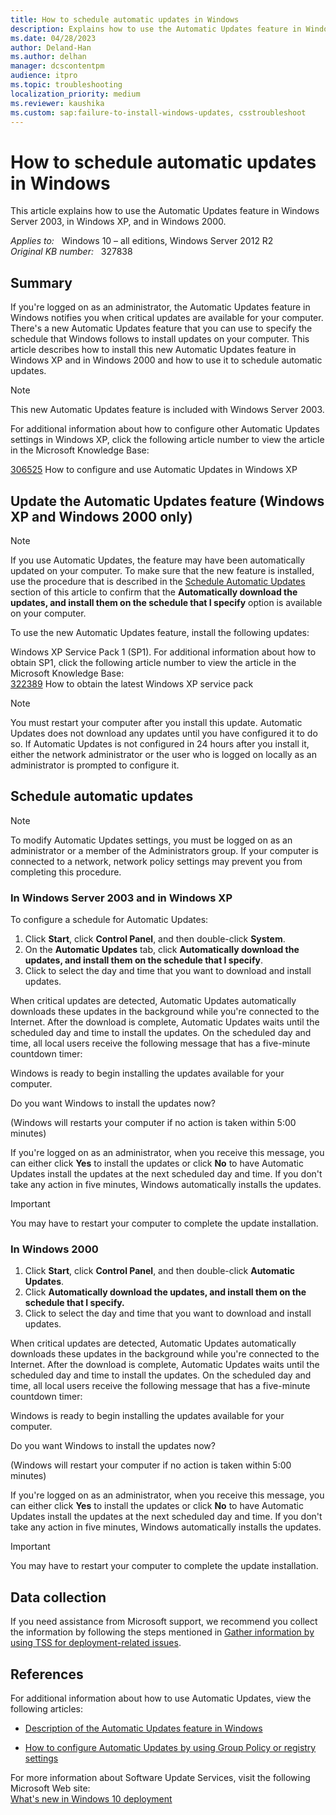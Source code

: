 ```yaml
---
title: How to schedule automatic updates in Windows
description: Explains how to use the Automatic Updates feature in Windows Server 2003, in Windows XP, and in Windows 2000.
ms.date: 04/28/2023
author: Deland-Han
ms.author: delhan
manager: dcscontentpm
audience: itpro
ms.topic: troubleshooting
localization_priority: medium
ms.reviewer: kaushika
ms.custom: sap:failure-to-install-windows-updates, csstroubleshoot
---
```

# How to schedule automatic updates in Windows

This article explains how to use the Automatic Updates feature in Windows Server 2003, in Windows XP, and in Windows 2000.

_Applies to:_ &nbsp; Windows 10 – all editions, Windows Server 2012 R2  
_Original KB number:_ &nbsp; 327838

## Summary

If you're logged on as an administrator, the Automatic Updates feature in Windows notifies you when critical updates are available for your computer. There's a new Automatic Updates feature that you can use to specify the schedule that Windows follows to install updates on your computer. This article describes how to install this new Automatic Updates feature in Windows XP and in Windows 2000 and how to use it to schedule automatic updates.

> [!NOTE]
> This new Automatic Updates feature is included with Windows Server 2003.

For additional information about how to configure other Automatic Updates settings in Windows XP, click the following article number to view the article in the Microsoft Knowledge Base:

[306525](https://support.microsoft.com/help/306525) How to configure and use Automatic Updates in Windows XP  

## Update the Automatic Updates feature (Windows XP and Windows 2000 only)

> [!NOTE]
> If you use Automatic Updates, the feature may have been automatically updated on your computer. To make sure that the new feature is installed, use the procedure that is described in the [Schedule Automatic Updates](#schedule-automatic-updates) section of this article to confirm that the **Automatically download the updates, and install them on the schedule that I specify** option is available on your computer.

To use the new Automatic Updates feature, install the following updates:

Windows XP Service Pack 1 (SP1). For additional information about how to obtain SP1, click the following article number to view the article in the Microsoft Knowledge Base:  
[322389](https://support.microsoft.com/help/322389) How to obtain the latest Windows XP service pack  

> [!NOTE]
> You must restart your computer after you install this update. Automatic Updates does not download any updates until you have configured it to do so. If Automatic Updates is not configured in 24 hours after you install it, either the network administrator or the user who is logged on locally as an administrator is prompted to configure it.

## Schedule automatic updates

> [!NOTE]
> To modify Automatic Updates settings, you must be logged on as an administrator or a member of the Administrators group. If your computer is connected to a network, network policy settings may prevent you from completing this procedure.

### In Windows Server 2003 and in Windows XP

To configure a schedule for Automatic Updates:

1. Click **Start**, click **Control Panel**, and then double-click **System**.
2. On the **Automatic Updates** tab, click **Automatically download the updates, and install them on the schedule that I specify**.
3. Click to select the day and time that you want to download and install updates.

When critical updates are detected, Automatic Updates automatically downloads these updates in the background while you're connected to the Internet. After the download is complete, Automatic Updates waits until the scheduled day and time to install the updates. On the scheduled day and time, all local users receive the following message that has a five-minute countdown timer:

Windows is ready to begin installing the updates available for your computer.

Do you want Windows to install the updates now?

(Windows will restarts your computer if no action is taken within 5:00 minutes)

If you're logged on as an administrator, when you receive this message, you can either click **Yes** to install the updates or click **No** to have Automatic Updates install the updates at the next scheduled day and time. If you don't take any action in five minutes, Windows automatically installs the updates.

> [!IMPORTANT]
> You may have to restart your computer to complete the update installation.

### In Windows 2000

1. Click **Start**, click **Control Panel**, and then double-click **Automatic Updates**.
2. Click **Automatically download the updates, and install them on the schedule that I specify.**  
3. Click to select the day and time that you want to download and install updates.

When critical updates are detected, Automatic Updates automatically downloads these updates in the background while you're connected to the Internet. After the download is complete, Automatic Updates waits until the scheduled day and time to install the updates. On the scheduled day and time, all local users receive the following message that has a five-minute countdown timer:

Windows is ready to begin installing the updates available for your computer.

Do you want Windows to install the updates now?

(Windows will restart your computer if no action is taken within 5:00 minutes)

If you're logged on as an administrator, when you receive this message, you can either click **Yes** to install the updates or click **No** to have Automatic Updates install the updates at the next scheduled day and time. If you don't take any action in five minutes, Windows automatically installs the updates.

> [!IMPORTANT]
> You may have to restart your computer to complete the update installation.

## Data collection

If you need assistance from Microsoft support, we recommend you collect the information by following the steps mentioned in [Gather information by using TSS for deployment-related issues](../windows-troubleshooters/gather-information-using-tss-deployment.md).

## References

For additional information about how to use Automatic Updates, view the following articles:

- [Description of the Automatic Updates feature in Windows](https://support.microsoft.com/help/294871)

- [How to configure Automatic Updates by using Group Policy or registry settings](/windows/deployment/update/waas-wu-settings)

For more information about Software Update Services, visit the following Microsoft Web site:  
[What's new in Windows 10 deployment](/windows/deployment/deploy-whats-new)
